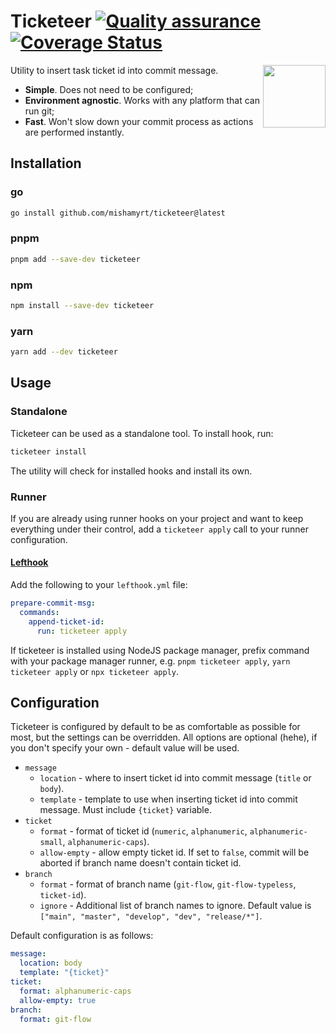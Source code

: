 # Ticketeer [![Quality assurance](https://github.com/mishamyrt/ticketeer/actions/workflows/quality-assurance.yaml/badge.svg)](https://github.com/mishamyrt/ticketeer/actions/workflows/quality-assurance.yaml) [![Coverage Status](https://coveralls.io/repos/github/mishamyrt/ticketeer/badge.svg?branch=main)](https://coveralls.io/github/mishamyrt/ticketeer?branch=main)

<img src="./docs/logo.svg" align="right" width="100" />

Utility to insert task ticket id into commit message.

- **Simple**. Does not need to be configured;
- **Environment agnostic**. Works with any platform that can run git;
- **Fast**. Won't slow down your commit process as actions are performed instantly.

## Installation

### go

```bash
go install github.com/mishamyrt/ticketeer@latest
```

### pnpm

```bash
pnpm add --save-dev ticketeer
```

### npm

```bash
npm install --save-dev ticketeer
```

### yarn

```bash
yarn add --dev ticketeer
```

## Usage

### Standalone

Ticketeer can be used as a standalone tool. To install hook, run:

```bash
ticketeer install
```

The utility will check for installed hooks and install its own.

### Runner

If you are already using runner hooks on your project and want to keep everything under their control, add a `ticketeer apply` call to your runner configuration.

#### [Lefthook](https://github.com/evilmartians/lefthook)

Add the following to your `lefthook.yml` file:

```yaml
prepare-commit-msg:
  commands:
    append-ticket-id:
      run: ticketeer apply
```

If ticketeer is installed using NodeJS package manager, prefix command with your package manager runner, e.g. `pnpm ticketeer apply`, `yarn ticketeer apply` or `npx ticketeer apply`.

## Configuration

Ticketeer is configured by default to be as comfortable as possible for most, but the settings can be overridden. All options are optional (hehe), if you don't specify your own - default value will be used.

- `message`
  - `location` - where to insert ticket id into commit message (`title` or `body`).
  - `template` - template to use when inserting ticket id into commit message. Must include `{ticket}` variable.
- `ticket`
  - `format` - format of ticket id (`numeric`, `alphanumeric`, `alphanumeric-small`, `alphanumeric-caps`).
  - `allow-empty` - allow empty ticket id. If set to `false`, commit will be aborted if branch name doesn't contain ticket id.
- `branch`
  - `format` - format of branch name (`git-flow`, `git-flow-typeless`, `ticket-id`).
  - `ignore` - Additional list of branch names to ignore. Default value is `["main", "master", "develop", "dev", "release/*"]`.

Default configuration is as follows:

```yaml
message:
  location: body
  template: "{ticket}"
ticket:
  format: alphanumeric-caps
  allow-empty: true
branch:
  format: git-flow
```

